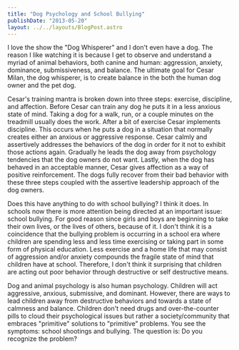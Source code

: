 ```yaml
---
title: "Dog Psychology and School Bullying"
publishDate: "2013-05-20"
layout: ../../layouts/BlogPost.astro
---
```


I love the show the "Dog Whisperer" and I don't even have a dog. The reason I like watching it is because I get to observe and understand a myriad of animal behaviors, both canine and human: aggression, anxiety, dominance, submissiveness, and balance. The ultimate goal for Cesar Milan, the dog whisperer, is to create balance in the both the human dog owner and the pet dog.  

Cesar's training mantra is broken down into three steps: exercise, discipline, and affection. Before Cesar can train any dog he puts it in a less anxious state of mind. Taking a dog for a walk, run, or a couple minutes on the treadmill usually does the work. After a bit of exercise Cesar implements discipline. This occurs when he puts a dog in a situation that normally creates either an anxious or aggressive response. Cesar calmly and assertively addresses the behaviors of the dog in order for it not to exhibit those actions again. Gradually he leads the dog away from psychology tendencies that the dog owners do not want. Lastly, when the dog has behaved in an acceptable manner, Cesar gives affection as a way of positive reinforcement. The dogs fully recover from their bad behavior with these three steps coupled with the assertive leadership approach of the dog owners.

Does this have anything to do with school bullying? I think it does. In schools now there is more attention being directed at an important issue: school bullying. For good reason since girls and boys are beginning to take their own lives, or the lives of others, because of it. I don't think it is a coincidence that the bullying problem is occurring in a school era where children are spending less and less time exercising or taking part in some form of physical education. Less exercise and a home life that may consist of aggression and/or anxiety compounds the fragile state of mind that children have at school. Therefore, I don't think it surprising that children are acting out poor behavior through destructive or self destructive means.  

Dog and animal psychology is also human psychology. Children will act aggressive, anxious, submissive, and dominant. However, there are ways to lead children away from destructive behaviors and towards a state of calmness and balance. Children don't need drugs and over-the-counter pills to cloud their psychological issues but rather a society/community that embraces "primitive" solutions to "primitive" problems. You see the symptoms: school shootings and bullying. The question is: Do you recognize the problem?
